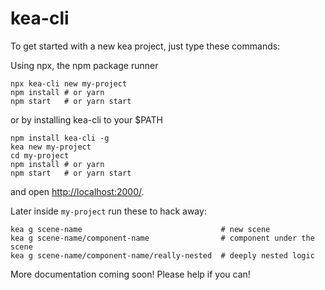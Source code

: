# kea-cli

To get started with a new kea project, just type these commands:

Using npx, the npm package runner
```
npx kea-cli new my-project
npm install # or yarn
npm start   # or yarn start
```

or by installing kea-cli to your $PATH
```
npm install kea-cli -g 
kea new my-project
cd my-project
npm install # or yarn
npm start   # or yarn start
```

and open [http://localhost:2000/](http://localhost:2000/).

Later inside `my-project` run these to hack away:

```
kea g scene-name                               # new scene
kea g scene-name/component-name                # component under the scene
kea g scene-name/component-name/really-nested  # deeply nested logic
```

More documentation coming soon! Please help if you can!
